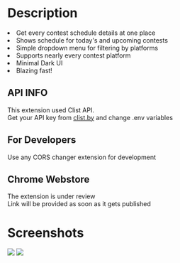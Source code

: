 # Description
<li> 
Get every contest schedule details at one place </li>
<li> Shows schedule for today's and upcoming contests </li>
<li> Simple dropdown menu for filtering by platforms </li>
<li> Supports nearly every contest platform </li>
<li> Minimal Dark UI </li>
<li> Blazing fast! </li>

## API INFO
This extension used Clist API.<br/>
Get your API key from [clist.by](https://clist.by/api/v2/doc/) and change .env variables<br/>

## For Developers
Use any CORS changer extension for development

## Chrome Webstore 
The extension is under review  <br/>
Link will be provided as soon as it gets published

# Screenshots
<div style={{
    display:"flex",
    flexFlow:"row wrap"
     }}>
<img src="https://drive.google.com/uc?id=1yZ18xgLUjqPC0em2G2Bwd4KYBcfcjIqs" />
<img src="https://drive.google.com/uc?id=137UMiZl2j0wpluzU051c9iOH2Y2drEyJ" />
  </div>
